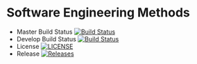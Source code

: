 # Software Engineering Methods

- Master Build Status [![Build Status](https://travis-ci.org/ThomasM199/sem.svg?branch=master)](https://travis-ci.org/ThomasM199/sem)
- Develop Build Status [![Build Status](https://travis-ci.org/ThomasM199/sem.svg?branch=develop)](https://travis-ci.org/ThomasM199/sem)
- License [![LICENSE](https://img.shields.io/github/license/ThomasM199/sem.svg?style=flat-square)](https://github.com/ThomasM199/sem/blob/master/LICENSE)
- Release [![Releases](https://img.shields.io/github/release/ThomasM199/sem/all.svg?style=flat-square)](https://github.com/ThomasM199/sem/releases)